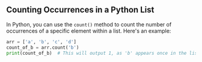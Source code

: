 ## Counting Occurrences in a Python List

In Python, you can use the `count()` method to count the number of occurrences of a specific element within a list. Here's an example:

```python
arr = ['a', 'b', 'c', 'd']
count_of_b = arr.count('b')
print(count_of_b)  # This will output 1, as 'b' appears once in the list 'arr'.

